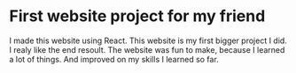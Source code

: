 # First website project for my friend

I made this website using React.
This website is my first bigger project I did. 
I realy like the end resoult.
The website was fun to make, because I learned a lot of things. And improved on my skills I learned so far.


